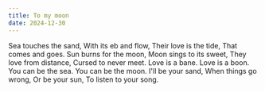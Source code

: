 ```yaml
---
title: To my moon
date: 2024-12-30
---
```


<div class="poetry">

Sea touches the sand,
With its eb and flow,
Their love is the tide,
That comes and goes.
Sun burns for the moon,
Moon sings to its sweet,
They love from distance,
Cursed to never meet.
Love is a bane.
Love is a boon.
You can be the sea.
You can be the moon.
I'll be your sand,
When things go wrong,
Or be your sun,
To listen to your song. 

</div>